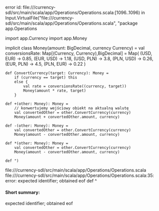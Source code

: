 error id: file://<WORKSPACE>/currency-sdl/src/main/scala/app/Operations/Operations.scala:[1096..1096) in Input.VirtualFile("file://<WORKSPACE>/currency-sdl/src/main/scala/app/Operations/Operations.scala", "package app.Operations


import app.Currency
import app.Money


implicit class Money(amount: BigDecimal, currency Currency) =
    val conversionsRate: Map[(Currency, Currency),BigDecimal] = Map(
        (USD, EUR) -> 0.85, (EUR, USD) -> 1.18,
        (USD, PLN) -> 3.8,  (PLN, USD) -> 0.26,
        (EUR, PLN) -> 4.5,  (PLN, EUR) -> 0.22
    )

    def ConvertCurrency(target: Currency): Money =
        if (currency == target) this
        else {
            val rate = conversionsRate((currency, target))
            Money(amount * rate, target)
        }
    
    def +(other: Money): Money =
        // konwertujemy wejściowy obiekt na aktualną walutę
        val convertedOther = other.ConvertCurrency(currency)
        Money(amount + convertedOther.amount, currency)
    
    def -(other: Money): Money =
        val convertedOther = other.ConvertCurrency(currency)
        Money(amount - convertedOther.amount, currency)
    
    def *(other: Money): Money =
        val convertedOther = other.ConvertCurrency(currency)
        Money(amount - convertedOther.amount, currency)
    
    def ")
file://<WORKSPACE>/currency-sdl/src/main/scala/app/Operations/Operations.scala
file://<WORKSPACE>/currency-sdl/src/main/scala/app/Operations/Operations.scala:35: error: expected identifier; obtained eof
    def 
        ^
#### Short summary: 

expected identifier; obtained eof